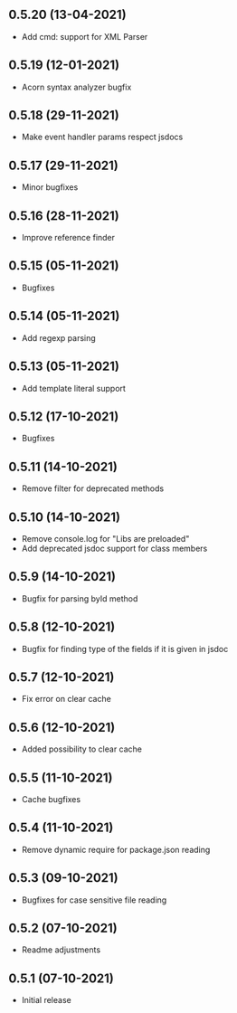 ## 0.5.20 (13-04-2021)
*  Add cmd: support for XML Parser

## 0.5.19 (12-01-2021)
*  Acorn syntax analyzer bugfix

## 0.5.18 (29-11-2021)
*  Make event handler params respect jsdocs

## 0.5.17 (29-11-2021)
*  Minor bugfixes

## 0.5.16 (28-11-2021)
* Improve reference finder

## 0.5.15 (05-11-2021)
* Bugfixes

## 0.5.14 (05-11-2021)
* Add regexp parsing

## 0.5.13 (05-11-2021)
* Add template literal support

## 0.5.12 (17-10-2021)
* Bugfixes

## 0.5.11 (14-10-2021)
* Remove filter for deprecated methods

## 0.5.10 (14-10-2021)
* Remove console.log for "Libs are preloaded"
* Add deprecated jsdoc support for class members

## 0.5.9 (14-10-2021)
* Bugfix for parsing byId method

## 0.5.8 (12-10-2021)
* Bugfix for finding type of the fields  if it is given in jsdoc

## 0.5.7 (12-10-2021)
* Fix error on clear cache

## 0.5.6 (12-10-2021)
* Added possibility to clear cache

## 0.5.5 (11-10-2021)
* Cache bugfixes

## 0.5.4 (11-10-2021)
* Remove dynamic require for package.json reading

## 0.5.3 (09-10-2021)
* Bugfixes for case sensitive file reading

## 0.5.2 (07-10-2021)
* Readme adjustments

## 0.5.1 (07-10-2021)
* Initial release
